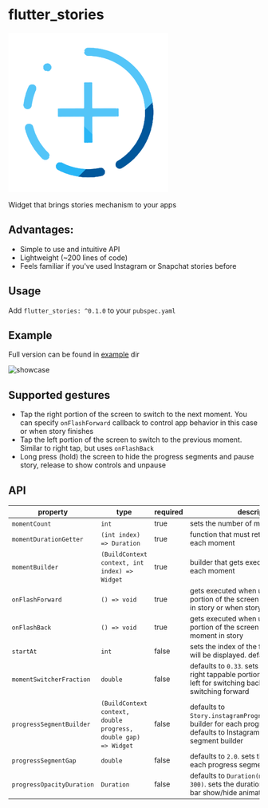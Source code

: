 # flutter_stories

![example](logo.png)

Widget that brings stories mechanism to your apps

## Advantages:
  - Simple to use and intuitive API
  - Lightweight (~200 lines of code)
  - Feels familiar if you've used Instagram or Snapchat stories before

## Usage

Add `flutter_stories: ^0.1.0` to your `pubspec.yaml`

## Example

Full version can be found in [example](https://github.com/vanelizarov/flutter_stories/tree/master/example) dir

![showcase](showcase.gif)


## Supported gestures

- Tap the right portion of the screen to switch to the next moment. You can specify `onFlashForward` callback to control app behavior in this case or when story finishes
- Tap the left portion of the screen to switch to the previous moment. Similar to right tap, but uses `onFlashBack`
- Long press (hold) the screen to hide the progress segments and pause story, release to show controls and unpause

## API

| property                  | type                                                            | required | description                                                                                                                                     |
| ------------------------- | --------------------------------------------------------------- | -------- | ----------------------------------------------------------------------------------------------------------------------------------------------- |
| `momentCount`             | `int`                                                           | true     | sets the number of moments in story                                                                                                             |
| `momentDurationGetter`    | `(int index) => Duration`                                       | true     | function that must return Duration for each moment                                                                                              |
| `momentBuilder`           | `(BuildContext context, int index) => Widget`                   | true     | builder that gets executed executed for each moment                                                                                             |
| `onFlashForward`          | `() => void`                                                    | true     | gets executed when user taps the right portion of the screen on the last moment in story or when story finishes playing                         |
| `onFlashBack`             | `() => void`                                                    | true     | gets executed when user taps the left portion of the screen on the first moment in story                                                        |
| `startAt`                 | `int`                                                           | false    | sets the index of the first moment that will be displayed. defaults to `0`                                                                      |
| `momentSwitcherFraction`  | `double`                                                        | false    | defaults to `0.33`. sets the ratio of left and right tappable portions of the screen: left for switching back, right for switching forward      |
| `progressSegmentBuilder`  | `(BuildContext context, double progress, double gap) => Widget` | false    | defaults to `Story.instagramProgressSegmentBuilder`. builder for each progress segment. defaults to Instagram-like minimalistic segment builder |
| `progressSegmentGap`      | `double`                                                        | false    | defaults to `2.0`. sets the gap between each progress segment                                                                                   |
| `progressOpacityDuration` | `Duration`                                                      | false    | defaults to `Duration(milliseconds: 300)`. sets the duration for the progress bar show/hide animation                                           |
